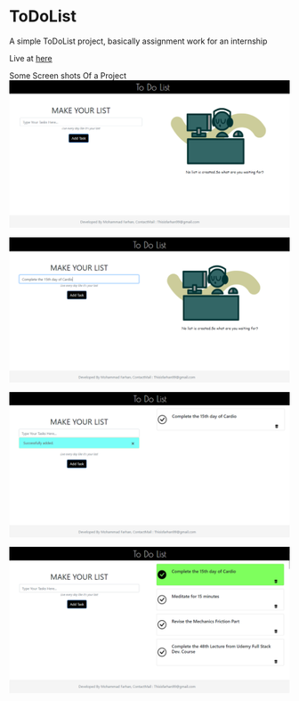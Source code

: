 # ToDoList
A simple ToDoList project, basically assignment work for an internship

Live at [here](http://todolistbyfarhan.rf.gd/ToDoList/Index.php)

Some Screen shots Of a Project
<kbd>![GitHub Logo](scrsht/1.png)</kbd>

<kbd>![GitHub Logo](scrsht/2.png)</kbd>

<kbd>![GitHub Logo](scrsht/3.png)</kbd>

<kbd>![GitHub Logo](scrsht/4.png)</kbd>